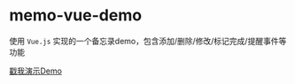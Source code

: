 # memo-vue-demo

使用 `Vue.js` 实现的一个备忘录demo，包含添加/删除/修改/标记完成/提醒事件等功能

[戳我演示Demo](https://albertbobo.github.io/memo-vue-demo)

